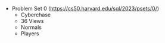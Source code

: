 - Problem Set 0 (https://cs50.harvard.edu/sql/2023/psets/0/)
  - Cyberchase
  - 36 Views
  - Normals
  - Players